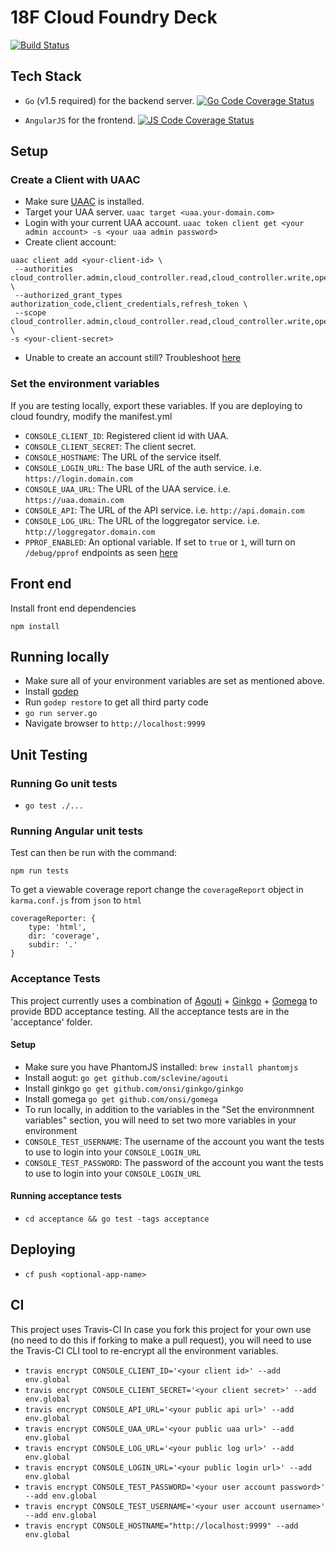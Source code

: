 # 18F Cloud Foundry Deck

[![Build Status](https://travis-ci.org/18F/cf-deck.svg?branch=master)](https://travis-ci.org/18F/cf-deck)


## Tech Stack
- `Go` (v1.5 required) for the backend server. [![Go Code Coverage Status](https://coveralls.io/repos/18F/cf-deck/badge.svg?branch=master&service=github)](https://coveralls.io/github/18F/cf-deck?branch=master)

- `AngularJS` for the frontend. [![JS Code Coverage Status](http://codecov.io/github/18F/cf-deck/coverage.svg?branch=master)](http://codecov.io/github/18F/cf-deck?branch=master)


## Setup
### Create a Client with UAAC
- Make sure [UAAC](https://github.com/cloudfoundry/cf-uaac) is installed.
- Target your UAA server. `uaac target <uaa.your-domain.com>`
- Login with your current UAA account. `uaac token client get <your admin account> -s <your uaa admin password>`
- Create client account:
```
uaac client add <your-client-id> \
 --authorities cloud_controller.admin,cloud_controller.read,cloud_controller.write,openid,scim.read \
 --authorized_grant_types authorization_code,client_credentials,refresh_token \
 --scope cloud_controller.admin,cloud_controller.read,cloud_controller.write,openid,scim.read \
-s <your-client-secret>
```
- Unable to create an account still? Troubleshoot [here](https://docs.cloudfoundry.org/adminguide/uaa-user-management.html#creating-admin-users)

### Set the environment variables
If you are testing locally, export these variables. If you are deploying to cloud foundry, modify the manifest.yml
- `CONSOLE_CLIENT_ID`: Registered client id with UAA.
- `CONSOLE_CLIENT_SECRET`: The client secret.
- `CONSOLE_HOSTNAME`: The URL of the service itself.
- `CONSOLE_LOGIN_URL`: The base URL of the auth service. i.e. `https://login.domain.com`
- `CONSOLE_UAA_URL`: The URL of the UAA service. i.e. `https://uaa.domain.com`
- `CONSOLE_API`: The URL of the API service. i.e. `http://api.domain.com`
- `CONSOLE_LOG_URL`: The URL of the loggregator service. i.e. `http://loggregator.domain.com`
- `PPROF_ENABLED`: An optional variable. If set to `true` or `1`, will turn on `/debug/pprof` endpoints as seen [here](https://golang.org/pkg/net/http/pprof/)

## Front end
Install front end dependencies
```
npm install
```
## Running locally
- Make sure all of your environment variables are set as mentioned above.
- Install [godep](https://github.com/tools/godep)
- Run `godep restore` to get all third party code
- `go run server.go`
- Navigate browser to `http://localhost:9999`

## Unit Testing
### Running Go unit tests
- `go test ./...`

### Running Angular unit tests
Test can then be run with the command:
```
npm run tests
```
To get a viewable coverage report change the `coverageReport` object in `karma.conf.js` from `json` to `html`
```
coverageReporter: {
    type: 'html',
    dir: 'coverage',
    subdir: '.'
}
```

### Acceptance Tests
This project currently uses a combination of [Agouti](http://agouti.org/) + [Ginkgo](http://onsi.github.io/ginkgo/) + [Gomega](http://onsi.github.io/gomega/) to provide BDD acceptance testing.
All the acceptance tests are in the 'acceptance' folder.


#### Setup
- Make sure you have PhantomJS installed: `brew install phantomjs`
- Install aogut: `go get github.com/sclevine/agouti`
- Install ginkgo `go get github.com/onsi/ginkgo/ginkgo`
- Install gomega `go get github.com/onsi/gomega`
- To run locally, in addition to the variables in the "Set the environmnent variables" section, you will need to set two more variables in your environment
- `CONSOLE_TEST_USERNAME`: The username of the account you want the tests to use to login into your `CONSOLE_LOGIN_URL`
- `CONSOLE_TEST_PASSWORD`: The password of the account you want the tests to use to login into your `CONSOLE_LOGIN_URL`

#### Running acceptance tests
- `cd acceptance && go test -tags acceptance`

## Deploying
- `cf push <optional-app-name>`

## CI
This project uses Travis-CI
In case you fork this project for your own use (no need to do this if forking to make a pull request), you will need to use the Travis-CI CLI tool to re-encrypt all the environment variables.
- `travis encrypt CONSOLE_CLIENT_ID='<your client id>' --add env.global`
- `travis encrypt CONSOLE_CLIENT_SECRET='<your client secret>' --add env.global`
- `travis encrypt CONSOLE_API_URL='<your public api url>' --add env.global`
- `travis encrypt CONSOLE_UAA_URL='<your public uaa url>' --add env.global`
- `travis encrypt CONSOLE_LOG_URL='<your public log url>' --add env.global`
- `travis encrypt CONSOLE_LOGIN_URL='<your public login url>' --add env.global`
- `travis encrypt CONSOLE_TEST_PASSWORD='<your user account password>' --add env.global`
- `travis encrypt CONSOLE_TEST_USERNAME='<your user account username>' --add env.global`
- `travis encrypt CONSOLE_HOSTNAME="http://localhost:9999" --add env.global`
